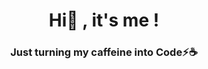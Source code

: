 <h1 align="center">Hi👋 , it's me !</h1>
<h3 align="center">Just turning my caffeine into Code⚡☕</h3>
